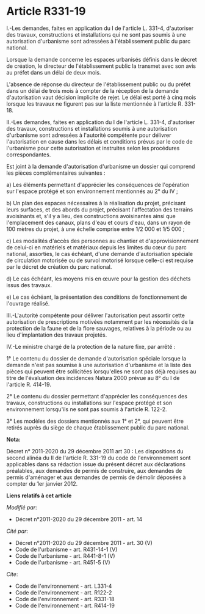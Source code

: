 # Article R331-19

I.-Les demandes, faites en application du I de l'article L. 331-4, d'autoriser des travaux, constructions et installations
qui ne sont pas soumis à une autorisation d'urbanisme sont adressées à l'établissement public du parc national. 

Lorsque la demande concerne les espaces urbanisés définis dans le décret de création, le directeur de l'établissement public
la transmet avec son avis au préfet dans un délai de deux mois. 

L'absence de réponse du directeur de l'établissement public ou du préfet dans un délai de trois mois à compter de la
réception de la demande d'autorisation vaut décision implicite de rejet. Le délai est porté à cinq mois lorsque les travaux
ne figurent pas sur la liste mentionnée à l'article R. 331-18. 

II.-Les demandes, faites en application du I de l'article L. 331-4, d'autoriser des travaux, constructions et installations
soumis à une autorisation d'urbanisme sont adressées à l'autorité compétente pour délivrer l'autorisation en cause dans les
délais et conditions prévus par le code de l'urbanisme pour cette autorisation et instruites selon les procédures
correspondantes. 

Est joint à la demande d'autorisation d'urbanisme un dossier qui comprend les pièces complémentaires suivantes : 

a) Les éléments permettant d'apprécier les conséquences de l'opération sur l'espace protégé et son environnement mentionnés
au 2° du IV ; 

b) Un plan des espaces nécessaires à la réalisation du projet, précisant leurs surfaces, et des abords du projet, précisant
l'affectation des terrains avoisinants et, s'il y a lieu, des constructions avoisinantes ainsi que l'emplacement des canaux,
plans d'eau et cours d'eau, dans un rayon de 100 mètres du projet, à une échelle comprise entre 1/2 000 et 1/5 000 ; 

c) Les modalités d'accès des personnes au chantier et d'approvisionnement de celui-ci en matériels et matériaux depuis les
limites du cœur du parc national, assorties, le cas échéant, d'une demande d'autorisation spéciale de circulation motorisée
ou de survol motorisé lorsque celle-ci est requise par le décret de création du parc national. 

d) Le cas échéant, les moyens mis en œuvre pour la gestion des déchets issus des travaux. 

e) Le cas échéant, la présentation des conditions de fonctionnement de l'ouvrage réalisé. 

III.-L'autorité compétente pour délivrer l'autorisation peut assortir cette autorisation de prescriptions motivées notamment
par les nécessités de la protection de la faune et de la flore sauvages, relatives à la période ou au lieu d'implantation des
travaux projetés. 

IV.-Le ministre chargé de la protection de la nature fixe, par arrêté : 

1° Le contenu du dossier de demande d'autorisation spéciale lorsque la demande n'est pas soumise à une autorisation
d'urbanisme et la liste des pièces qui peuvent être sollicitées lorsqu'elles ne sont pas déjà requises au titre de
l'évaluation des incidences Natura 2000 prévue au 8° du I de l'article R. 414-19.

2° Le contenu du dossier permettant d'apprécier les conséquences des travaux, constructions ou installations sur l'espace
protégé et son environnement lorsqu'ils ne sont pas soumis à l'article R. 122-2.

3° Les modèles des dossiers mentionnés aux 1° et 2°, qui peuvent être retirés auprès du siège de chaque établissement public
du parc national.

**Nota:**

Décret n° 2011-2020 du 29 décembre 2011 art 30 : Les dispositions du second alinéa du II de l'article R. 331-19 du code de
l'environnement sont applicables dans sa  rédaction issue du présent décret aux déclarations préalables, aux  demandes de
permis de construire, aux demandes de permis d'aménager et  aux demandes de permis de démolir déposées à compter du 1er
janvier  2012.

**Liens relatifs à cet article**

_Modifié par_:

  - Décret n°2011-2020 du 29 décembre 2011 - art. 14

_Cité par_:

  - Décret n°2011-2020 du 29 décembre 2011 - art. 30 (V)
  - Code de l'urbanisme - art. R431-14-1 (V)
  - Code de l'urbanisme - art. R441-8-1 (V)
  - Code de l'urbanisme - art. R451-5 (V)

_Cite_:

  - Code de l'environnement - art. L331-4
  - Code de l'environnement - art. R122-2
  - Code de l'environnement - art. R331-18
  - Code de l'environnement - art. R414-19
